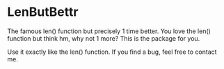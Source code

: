 # LenButBettr

The famous len() function but precisely 1 time better.
You love the len() function but think hm, why not 1 more?
This is the package for you.

Use it exactly like the len() function.
If you find a bug, feel free to contact me.
